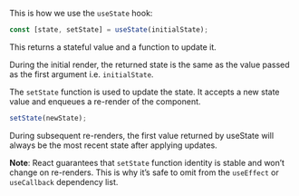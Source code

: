 
This is how we use the `useState` hook:

```jsx
const [state, setState] = useState(initialState);
```

This returns a stateful value and a function to update it.

During the initial render, the returned state is the same as the value passed as the first argument i.e. `initialState`.

The `setState` function is used to update the state. It accepts a new state value and enqueues a re-render of the component.

```jsx
setState(newState);
```

During subsequent re-renders, the first value returned by useState will always be the most recent state after applying updates.

**Note**: React guarantees that `setState` function identity is stable and won’t change on re-renders. This is why it’s safe to omit from the `useEffect` or `useCallback` dependency list.
